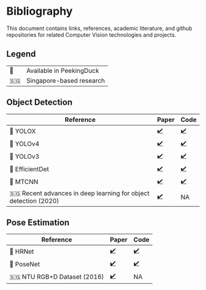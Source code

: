 # Bibliography

This document contains links, references, academic literature, and github repositories for related Computer Vision technologies
and projects.

## Legend
|    |                          |
|----|--------------------------|
| 🦆 | Available in PeekingDuck |
| 🇸🇬 | Singapore-based research |



## Object Detection

| Reference                          | Paper  | Code                                                     |
| -----------------------------------|--------|----------------------------------------------------------|
| 🦆 YOLOX        | [✔️](https://arxiv.org/abs/2107.08430)  |[✔️](https://github.com/Megvii-BaseDetection/YOLOX)        |
| 🦆 YOLOv4       | [✔️](http://arxiv.org/abs/2004.10934)  |[✔️](https://github.com/hunglc007/tensorflow-yolov4-tflite) |
| 🦆 YOLOv3       | [✔️](https://arxiv.org/abs/1804.02767) |[✔️](https://github.com/zzh8829/yolov3-tf2)                 |
| 🦆 EfficientDet | [✔️](http://arxiv.org/abs/1911.09070)  |[✔️](https://github.com/xuannianz/EfficientDet)             |
| 🦆 MTCNN | [✔️](https://arxiv.org/ftp/arxiv/papers/1604/1604.02878.pdf) |[✔️](https://github.com/kpzhang93/MTCNN_face_detection_alignment) |
| 🇸🇬 Recent advances in deep learning for object detection (2020)       | [✔️](https://ink.library.smu.edu.sg/sis_research/5096) | NA |


## Pose Estimation

| Reference                          | Paper  | Code                                                     |
| -----------------------------------|--------|----------------------------------------------------------|
| 🦆 HRNet    | [✔️](http://arxiv.org/abs/1908.07919) |[✔️](https://github.com/leoxiaobin/deep-high-resolution-net.pytorch) |
| 🦆 PoseNet  | [✔️](http://arxiv.org/abs/1803.08225) |[✔️](https://github.com/rwightman/posenet-python)                    |
| 🇸🇬 NTU RGB+D Dataset (2016)       | [✔️](https://arxiv.org/abs/1604.02808) | NA |
